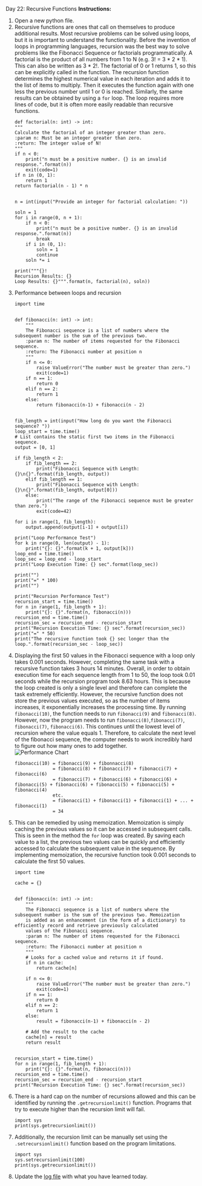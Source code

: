 Day 22: Recursive Functions
**Instructions:** 
1. Open a new python file.
2. Recursive functions are ones that call on themselves to produce additional results. Most recursive problems can be solved using loops, but it is important to understand the functionality. Before the invention of loops in programming languages, recursion was the best way to solve problems like the Fibonacci Sequence or factorials programmatically. A factorial is the product of all numbers from 1 to N (e.g. 3! = 3 * 2 * 1). This can also be written as 3 * 2!. The factorial of 0 or 1 returns 1, so this can be explicitly called in the function. The recursion function determines the highest numerical value in each iteration and adds it to the list of items to multiply. Then it executes the function again with one less the previous number until 1 or 0 is reached. Similarly, the same results can be obtained by using a `for` loop. The loop requires more lines of code, but it is often more easily readable than recursive functions.
    ```
    def factorial(n: int) -> int:
    """
    Calculate the factorial of an integer greater than zero.
    :param n: Must be an integer greater than zero.
    :return: The integer value of N!
    """
    if n < 0:
        print("n must be a positive number. {} is an invalid response.".format(n))
        exit(code=1)
    if n in (0, 1):
        return 1
    return factorial(n - 1) * n


    n = int(input("Provide an integer for factorial calculation: "))
    
    soln = 1
    for i in range(0, n + 1):
        if n < 0:
            print("n must be a positive number. {} is an invalid response.".format(n))
            break
        if i in (0, 1):
            soln = 1
            continue
        soln *= i

    print("""{}!
    Recursion Results: {}
    Loop Results: {}""".format(n, factorial(n), soln))
    ```
3. Performance between loops and recursion
    ```
    import time


    def fibonacci(n: int) -> int:
        """
        The Fibonacci sequence is a list of numbers where the subsequent number is the sum of the previous two.
        :param n: The number of items requested for the Fibonacci sequence.
        :return: The Fibonacci number at position n
        """
        if n <= 0:
            raise ValueError("The number must be greater than zero.")
            exit(code=1)
        if n == 1:
            return 0
        elif n == 2:
            return 1
        else:
            return fibonacci(n-1) + fibonacci(n - 2)


    fib_length = int(input("How long do you want the Fibonacci sequence? "))
    loop_start = time.time()
    # List contains the static first two items in the Fibonacci sequence.
    output = [0, 1]

    if fib_length < 2:
        if fib_length == 2:
            print("Fibonacci Sequence with Length: {}\n{}".format(fib_length, output))
        elif fib_length == 1:
            print("Fibonacci Sequence with Length: {}\n{}".format(fib_length, output[0]))
        else:
            print("The range of the Fibonacci sequence must be greater than zero.")
            exit(code=42)

    for i in range(1, fib_length):
        output.append(output[i-1] + output[i])

    print("Loop Performance Test")
    for k in range(0, len(output) - 1):
        print("{}: {}".format(k + 1, output[k]))
    loop_end = time.time()
    loop_sec = loop_end - loop_start
    print("Loop Execution Time: {} sec".format(loop_sec))

    print("")
    print("=" * 100)
    print("")

    print("Recursion Performance Test")
    recursion_start = time.time()
    for n in range(1, fib_length + 1):
        print("{}: {}".format(n, fibonacci(n)))
    recursion_end = time.time()
    recursion_sec = recursion_end - recursion_start
    print("Recursion Execution Time: {} sec".format(recursion_sec))
    print("=" * 50)
    print("The recursive function took {} sec longer than the loop.".format(recursion_sec - loop_sec))
    ```
4. Displaying the first 50 values in the Fibonacci sequence with a loop only takes 0.001 seconds. However, completing the same task with a recursive function takes 3 hours 14 minutes. Overall, in order to obtain execution time for each sequence length from 1 to 50, the loop took 0.01 seconds while the recursion program took 8.63 hours. This is because the loop created is only a single level and therefore can complete the task extremely efficiently. However, the recursive function does not store the previous values executed, so as the number of items increases, it exponentially increases the processing time. By running `fibonacci(10)`, the function needs to run `fibonacci(9)` and `fibonacci(8)`. However, now the program needs to run `fibonacci(8)`,`fibonacci(7)`, `fibonacci(7)`, `fibonacci(6)`. This continues until the lowest level of recursion where the value equals 1. Therefore, to calculate the next level of the fibonacci sequence, the computer needs to work incredibly hard to figure out how many ones to add together.  
    ![Performance Chart](performance_chart.png)
    ```
    fibonacci(10) = fibonacci(9) + fibonnacci(8)
                  = fibonacci(8) + fibonacci(7) + fibonacci(7) + fibonacci(6)
                  = fibonacci(7) + fibonacci(6) + fibonacci(6) + fibonacci(5) + fibonacci(6) + fibonacci(5) + fibonacci(5) + fibonacci(4)
                  etc.
                  = fibonacci(1) + fibonacci(1) + fibonacci(1) + ... + fibonacci(1)
                  = 34
    ```
5. This can be remedied by using memoization. Memoization is simply caching the previous values so it can be accessed in subsequent calls. This is seen in the method the `for` loop was created. By saving each value to a list, the previous two values can be quickly and efficiently accessed to calculate the subsequent value in the sequence. By implementing memoization, the recursive function took 0.001 seconds to calculate the first 50 values.
    ```
    import time
    
    cache = {}


    def fibonacci(n: int) -> int:
        """
        The Fibonacci sequence is a list of numbers where the subsequent number is the sum of the previous two. Memoization
        is added as an enhancement (in the form of a dictionary) to efficiently record and retrieve previously calculated
        values of the Fibonacci sequence.
        :param n: The number of items requested for the Fibonacci sequence.
        :return: The Fibonacci number at position n
        """
        # Looks for a cached value and returns it if found.
        if n in cache:
            return cache[n]
    
        if n <= 0:
            raise ValueError("The number must be greater than zero.")
            exit(code=1)
        if n == 1:
            return 0
        elif n == 2:
            return 1
        else:
            result = fibonacci(n-1) + fibonacci(n - 2)
        
        # Add the result to the cache
        cache[n] = result
        return result


    recursion_start = time.time()
    for n in range(1, fib_length + 1):
        print("{}: {}".format(n, fibonacci(n)))
    recursion_end = time.time()
    recursion_sec = recursion_end - recursion_start
    print("Recursion Execution Time: {} sec".format(recursion_sec))
    ```
6. There is a hard cap on the number of recursions allowed and this can be identified by running the `.getrecursionlimit()` function. Programs that try to execute higher than the recursion limit will fail.
    ```
    import sys
    print(sys.getrecursionlimit())
    ```
7. Additionally, the recursion limit can be manually set using the `.setrecursionlimit()` function based on the program limitations.
    ```
    import sys
    sys.setrecursionlimit(100)
    print(sys.getrecursionlimit())
    ``` 
8. Update the [log file](../../log.md) with what you have learned today.
